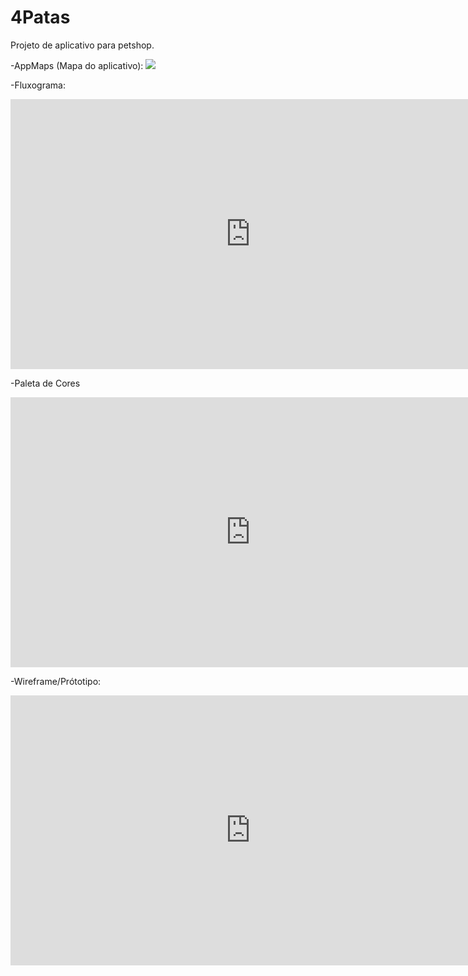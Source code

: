 # 4Patas

Projeto de aplicativo para petshop.

-AppMaps (Mapa do aplicativo):
  <img src="![Fluxograma-4Patas](https://user-images.githubusercontent.com/79460887/130531808-694ae3dc-22bd-435e-ab94-e29b2e577aca.jpg)">

-Fluxograma:
<iframe width="768" height="432" src="https://miro.com/app/live-embed/o9J_l2lBAjU=/?moveToViewport=-3555,-2738,10240,4869" frameBorder="0" scrolling="no" allowFullScreen></iframe>

-Paleta de Cores
<iframe width="768" height="432" src="https://miro.com/app/live-embed/o9J_l2krfs4=/?moveToViewport=-273,-177,925,439" frameBorder="0" scrolling="no" allowFullScreen></iframe>

-Wireframe/Prótotipo:
<iframe width="768" height="432" src="https://miro.com/app/live-embed/o9J_l2wFUpc=/?moveToViewport=-1389,-705,5215,2480" frameBorder="0" scrolling="no" allowFullScreen></iframe>
